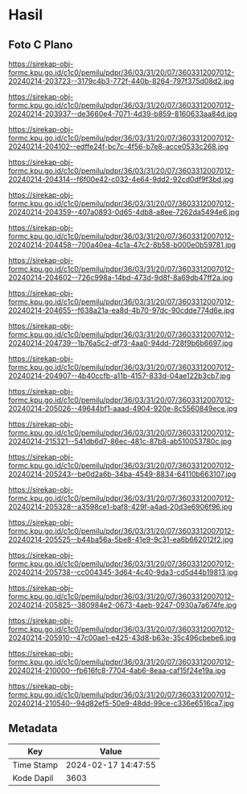 # Hasil

## Foto C Plano

https://sirekap-obj-formc.kpu.go.id/c1c0/pemilu/pdpr/36/03/31/20/07/3603312007012-20240214-203723--3179c4b3-772f-440b-8264-797f375d08d2.jpg

https://sirekap-obj-formc.kpu.go.id/c1c0/pemilu/pdpr/36/03/31/20/07/3603312007012-20240214-203937--de3660e4-7071-4d39-b859-8160633aa84d.jpg

https://sirekap-obj-formc.kpu.go.id/c1c0/pemilu/pdpr/36/03/31/20/07/3603312007012-20240214-204102--edffe24f-bc7c-4f56-b7e8-acce0533c268.jpg

https://sirekap-obj-formc.kpu.go.id/c1c0/pemilu/pdpr/36/03/31/20/07/3603312007012-20240214-204314--f6f00e42-c032-4e64-9dd2-92cd0df9f3bd.jpg

https://sirekap-obj-formc.kpu.go.id/c1c0/pemilu/pdpr/36/03/31/20/07/3603312007012-20240214-204359--407a0893-0d65-4db8-a8ee-7262da5494e6.jpg

https://sirekap-obj-formc.kpu.go.id/c1c0/pemilu/pdpr/36/03/31/20/07/3603312007012-20240214-204458--700a40ea-4c1a-47c2-8b58-b000e0b59781.jpg

https://sirekap-obj-formc.kpu.go.id/c1c0/pemilu/pdpr/36/03/31/20/07/3603312007012-20240214-204602--726c998a-14bd-473d-9d8f-8a69db47ff2a.jpg

https://sirekap-obj-formc.kpu.go.id/c1c0/pemilu/pdpr/36/03/31/20/07/3603312007012-20240214-204655--f638a21a-ea8d-4b70-97dc-90cdde774d6e.jpg

https://sirekap-obj-formc.kpu.go.id/c1c0/pemilu/pdpr/36/03/31/20/07/3603312007012-20240214-204739--1b76a5c2-df73-4aa0-94dd-728f9b6b6697.jpg

https://sirekap-obj-formc.kpu.go.id/c1c0/pemilu/pdpr/36/03/31/20/07/3603312007012-20240214-204907--4b40ccfb-a11b-4157-833d-04ae122b3cb7.jpg

https://sirekap-obj-formc.kpu.go.id/c1c0/pemilu/pdpr/36/03/31/20/07/3603312007012-20240214-205026--49644bf1-aaad-4904-920e-8c5560849ece.jpg

https://sirekap-obj-formc.kpu.go.id/c1c0/pemilu/pdpr/36/03/31/20/07/3603312007012-20240214-215321--541db6d7-86ec-481c-87b8-ab510053780c.jpg

https://sirekap-obj-formc.kpu.go.id/c1c0/pemilu/pdpr/36/03/31/20/07/3603312007012-20240214-205243--be0d2a6b-34ba-4549-8834-64110b663107.jpg

https://sirekap-obj-formc.kpu.go.id/c1c0/pemilu/pdpr/36/03/31/20/07/3603312007012-20240214-205328--a3598ce1-baf8-429f-a4ad-20d3e6906f96.jpg

https://sirekap-obj-formc.kpu.go.id/c1c0/pemilu/pdpr/36/03/31/20/07/3603312007012-20240214-205525--b44ba56a-5be8-41e9-9c31-ea6b662012f2.jpg

https://sirekap-obj-formc.kpu.go.id/c1c0/pemilu/pdpr/36/03/31/20/07/3603312007012-20240214-205738--cc004345-3d64-4c40-9da3-cd5d44b19813.jpg

https://sirekap-obj-formc.kpu.go.id/c1c0/pemilu/pdpr/36/03/31/20/07/3603312007012-20240214-205825--380984e2-0673-4aeb-9247-0930a7a674fe.jpg

https://sirekap-obj-formc.kpu.go.id/c1c0/pemilu/pdpr/36/03/31/20/07/3603312007012-20240214-205910--47c00ae1-e425-43d8-b63e-35c496cbebe6.jpg

https://sirekap-obj-formc.kpu.go.id/c1c0/pemilu/pdpr/36/03/31/20/07/3603312007012-20240214-210000--fb616fc8-7704-4ab6-8eaa-caf15f24e19a.jpg

https://sirekap-obj-formc.kpu.go.id/c1c0/pemilu/pdpr/36/03/31/20/07/3603312007012-20240214-210540--94d82ef5-50e9-48dd-99ce-c336e6516ca7.jpg


## Metadata

| Key        | Value               |
| ---------- | ------------------- |
| Time Stamp | 2024-02-17 14:47:55 |
| Kode Dapil | 3603                |



